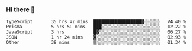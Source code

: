 ### Hi there 👋

<!--START_SECTION:waka-->

```text
TypeScript       35 hrs 42 mins  ██████████████████▓░░░░░░   74.40 %
Prisma           5 hrs 51 mins   ███░░░░░░░░░░░░░░░░░░░░░░   12.22 %
JavaScript       3 hrs           █▓░░░░░░░░░░░░░░░░░░░░░░░   06.27 %
JSON             1 hr 24 mins    ▓░░░░░░░░░░░░░░░░░░░░░░░░   02.93 %
Other            38 mins         ▒░░░░░░░░░░░░░░░░░░░░░░░░   01.34 %
```

<!--END_SECTION:waka-->

<!--
**arlenxuzj/arlenxuzj** is a ✨ _special_ ✨ repository because its `README.md` (this file) appears on your GitHub profile.

Here are some ideas to get you started:

- 🔭 I’m currently working on ...
- 🌱 I’m currently learning ...
- 👯 I’m looking to collaborate on ...
- 🤔 I’m looking for help with ...
- 💬 Ask me about ...
- 📫 How to reach me: ...
- 😄 Pronouns: ...
- ⚡ Fun fact: ...
-->
